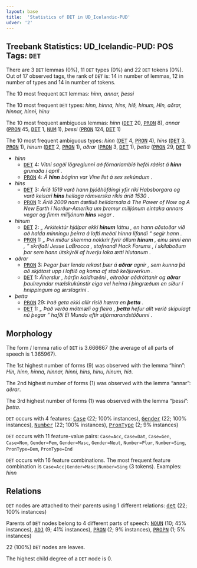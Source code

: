 ```yaml
---
layout: base
title:  'Statistics of DET in UD_Icelandic-PUD'
udver: '2'
---
```


## Treebank Statistics: UD_Icelandic-PUD: POS Tags: `DET`

There are 3 `DET` lemmas (0%), 11 `DET` types (0%) and 22 `DET` tokens (0%).
Out of 17 observed tags, the rank of `DET` is: 14 in number of lemmas, 12 in number of types and 14 in number of tokens.

The 10 most frequent `DET` lemmas: <em>hinn, annar, þessi</em>

The 10 most frequent `DET` types:  <em>hinn, hinna, hins, hið, hinum, Hin, aðrar, hinnar, hinni, hinu</em>

The 10 most frequent ambiguous lemmas: <em>hinn</em> (<tt><a href="is_pud-pos-DET.html">DET</a></tt> 20, <tt><a href="is_pud-pos-PRON.html">PRON</a></tt> 8), <em>annar</em> (<tt><a href="is_pud-pos-PRON.html">PRON</a></tt> 45, <tt><a href="is_pud-pos-DET.html">DET</a></tt> 1, <tt><a href="is_pud-pos-NUM.html">NUM</a></tt> 1), <em>þessi</em> (<tt><a href="is_pud-pos-PRON.html">PRON</a></tt> 124, <tt><a href="is_pud-pos-DET.html">DET</a></tt> 1)

The 10 most frequent ambiguous types:  <em>hinn</em> (<tt><a href="is_pud-pos-DET.html">DET</a></tt> 4, <tt><a href="is_pud-pos-PRON.html">PRON</a></tt> 4), <em>hins</em> (<tt><a href="is_pud-pos-DET.html">DET</a></tt> 3, <tt><a href="is_pud-pos-PRON.html">PRON</a></tt> 1), <em>hinum</em> (<tt><a href="is_pud-pos-DET.html">DET</a></tt> 2, <tt><a href="is_pud-pos-PRON.html">PRON</a></tt> 1), <em>aðrar</em> (<tt><a href="is_pud-pos-PRON.html">PRON</a></tt> 3, <tt><a href="is_pud-pos-DET.html">DET</a></tt> 1), <em>þetta</em> (<tt><a href="is_pud-pos-PRON.html">PRON</a></tt> 29, <tt><a href="is_pud-pos-DET.html">DET</a></tt> 1)


* <em>hinn</em>
  * <tt><a href="is_pud-pos-DET.html">DET</a></tt> 4: <em>Vitni sagði lögreglunni að fórnarlambið hefði ráðist á <b>hinn</b> grunaða í apríl .</em>
  * <tt><a href="is_pud-pos-PRON.html">PRON</a></tt> 4: <em>Á <b>hinn</b> bóginn var Vine list á sex sekúndum .</em>
* <em>hins</em>
  * <tt><a href="is_pud-pos-DET.html">DET</a></tt> 3: <em>Árið 1519 varð hann þjóðhöfðingi yfir ríki Habsborgara og varð keisari <b>hins</b> heilaga rómverska ríkis árið 1530 .</em>
  * <tt><a href="is_pud-pos-PRON.html">PRON</a></tt> 1: <em>Árið 2009 nam áætluð heildarsala á The Power of Now og A New Earth í Norður-Ameríka um þremur milljónum eintaka annars vegar og fimm milljónum <b>hins</b> vegar .</em>
* <em>hinum</em>
  * <tt><a href="is_pud-pos-DET.html">DET</a></tt> 2: <em>„ Arkitektúr hjálpar ekki <b>hinum</b> látnu , en hann aðstoðar við að halda minningu þeirra á lofti meðal hinna lifandi “ segir hann .</em>
  * <tt><a href="is_pud-pos-PRON.html">PRON</a></tt> 1: <em>„ Því miður skemma nokkrir fyrir öllum <b>hinum</b> , einu sinni enn , “ skrifaði Jesse LaBrocca , stofnandi Hack Forums , í skilaboðum þar sem hann útskýrði af hverju loka ætti hlutanum .</em>
* <em>aðrar</em>
  * <tt><a href="is_pud-pos-PRON.html">PRON</a></tt> 3: <em>Þegar þær lenda rekast þær á <b>aðrar</b> agnir , sem kunna þá að skjótast upp í loftið og koma af stað keðjuverkun .</em>
  * <tt><a href="is_pud-pos-DET.html">DET</a></tt> 1: <em>Áherslur , hárfín kaldhæðni , eitraðar aðdróttanir og <b>aðrar</b> þaulreyndar mælskukúnstir eiga vel heima í þingræðum en síður í hnippingum og ærslagríni .</em>
* <em>þetta</em>
  * <tt><a href="is_pud-pos-PRON.html">PRON</a></tt> 29: <em>Það geta ekki allir risið hærra en <b>þetta</b> .</em>
  * <tt><a href="is_pud-pos-DET.html">DET</a></tt> 1: <em>„ Það verða mótmæli og fleira , <b>þetta</b> hefur allt verið skipulagt nú þegar “ hafði El Mundo eftir stjórnarandstöðunni .</em>

## Morphology

The form / lemma ratio of `DET` is 3.666667 (the average of all parts of speech is 1.365967).

The 1st highest number of forms (9) was observed with the lemma “hinn”: <em>Hin, hinn, hinna, hinnar, hinni, hins, hinu, hinum, hið</em>.

The 2nd highest number of forms (1) was observed with the lemma “annar”: <em>aðrar</em>.

The 3rd highest number of forms (1) was observed with the lemma “þessi”: <em>þetta</em>.

`DET` occurs with 4 features: <tt><a href="is_pud-feat-Case.html">Case</a></tt> (22; 100% instances), <tt><a href="is_pud-feat-Gender.html">Gender</a></tt> (22; 100% instances), <tt><a href="is_pud-feat-Number.html">Number</a></tt> (22; 100% instances), <tt><a href="is_pud-feat-PronType.html">PronType</a></tt> (2; 9% instances)

`DET` occurs with 11 feature-value pairs: `Case=Acc`, `Case=Dat`, `Case=Gen`, `Case=Nom`, `Gender=Fem`, `Gender=Masc`, `Gender=Neut`, `Number=Plur`, `Number=Sing`, `PronType=Dem`, `PronType=Ind`

`DET` occurs with 16 feature combinations.
The most frequent feature combination is `Case=Acc|Gender=Masc|Number=Sing` (3 tokens).
Examples: <em>hinn</em>


## Relations

`DET` nodes are attached to their parents using 1 different relations: <tt><a href="is_pud-dep-det.html">det</a></tt> (22; 100% instances)

Parents of `DET` nodes belong to 4 different parts of speech: <tt><a href="is_pud-pos-NOUN.html">NOUN</a></tt> (10; 45% instances), <tt><a href="is_pud-pos-ADJ.html">ADJ</a></tt> (9; 41% instances), <tt><a href="is_pud-pos-PRON.html">PRON</a></tt> (2; 9% instances), <tt><a href="is_pud-pos-PROPN.html">PROPN</a></tt> (1; 5% instances)

22 (100%) `DET` nodes are leaves.

The highest child degree of a `DET` node is 0.

